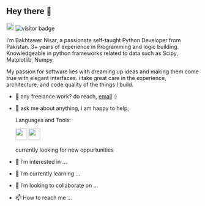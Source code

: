  ## Hey there 👋 
 [<img width=20 src="https://raw.githubusercontent.com/peterthehan/peterthehan/master/assets/linkedin.svg">](https://www.linkedin.com/in/bakhtawer-nisar-b939081b4/) ![visitor badge](https://visitor-badge.glitch.me/badge?page_id=pinkysaharan12.visitor-badge)

I’m Bakhtawer Nisar, a passionate self-taught Python Developer from Pakistan. 3+ years of experience in Programming and logic building. Knowledgeable in python frameworks related to data such as Scipy, Matplotlib, Numpy. 

My passion for software lies with dreaming up ideas and making them come true with elegant interfaces. i take great care in the experience, architecture, and code quality of the things I build. 

- :email: any freelance work? do reach, [email](mailto:pinkysaharan12@gmail.com) :)

- :speech_balloon: ask me about anything, i am happy to help;
  
  Languages and Tools:
  
  <img width=30 src="https://upload.wikimedia.org/wikipedia/commons/thumb/c/c3/Python-logo-notext.svg/640px-Python-logo-notext.svg.png">
  <img width=30 src="https://upload.wikimedia.org/wikipedia/commons/thumb/3/38/Jupyter_logo.svg/1200px-Jupyter_logo.svg.png">
    
    currently looking for new oppurtunities
- 👀 I’m interested in ...
- 🌱 I’m currently learning ...
- 💞️ I’m looking to collaborate on ...
- 📫 How to reach me ...

<!---
pinkysaharan12/pinkysaharan12 is a ✨ special ✨ repository because its `README.md` (this file) appears on your GitHub profile.
You can click the Preview link to take a look at your changes.
--->
